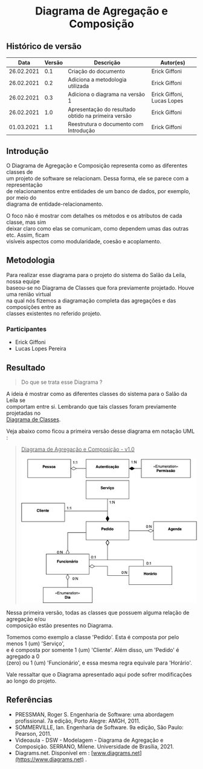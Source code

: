 # <center> Diagrama de Agregação e Composição
## Histórico de versão

|Data | Versão | Descrição | Autor(es)
| -- | -- | -- | -- |
| 26.02.2021 | 0.1 | Criação do documento | Erick Giffoni|
| 26.02.2021 | 0.2 | Adiciona a metodologia utilizada | Erick Giffoni|
| 26.02.2021 | 0.3 | Adiciona o diagrama na versão 1 | Erick Giffoni, Lucas Lopes|
| 26.02.2021 | 1.0 | Apresentação do resultado obtido na primeira versão| Erick Giffoni|
| 01.03.2021 | 1.1 | Reestrutura o documento com Introdução| Erick Giffoni|

## Introdução

O Diagrama de Agregação e Composição representa como as diferentes classes de<br>
um projeto de software se relacionam. Dessa forma, ele se parece com a representação<br>
de relacionamentos entre entidades de um banco de dados, por exemplo, por meio do<br>
diagrama de entidade-relacionamento.

O foco não é mostrar com detalhes os métodos e os atributos de cada classe, mas sim<br>
deixar claro como elas se comunicam, como dependem umas das outras etc. Assim, ficam<br>
visíveis aspectos como modularidade, coesão e acoplamento.

## Metodologia

Para realizar esse diagrama para o projeto do sistema do Salão da Leila, nossa equipe<br>
baseou-se no Diagrama de Classes que fora previamente projetado. Houve uma renião virtual<br>
na qual nós fizemos a diagramação completa das agregações e das composições entre as<br>
classes existentes no referido projeto.

### Participantes

* Erick Giffoni
* Lucas Lopes Pereira

## Resultado

> Do que se trata esse Diagrama ?

A ideia é mostrar como as diferentes classes do sistema para o Salão da Leila se<br>
comportam entre si. Lembrando que tais classes foram previamente projetadas no<br>
[Diagrama de Classes](./diagrama-de-classes.md).

Veja abaixo como ficou a primeira versão desse diagrama em notação UML :

<a href="https://unbbr-my.sharepoint.com/:i:/g/personal/160010900_aluno_unb_br/EcwQ-rqfxWpKpvmscK5laT4BH3og0hySa9Y5mS5UDzF8eg?e=5BK3JS">

> Diagrama de Agregação e Composição - v1.0<br><br>
![agregacao-composicao](../img/modelagem/estatica/agregacao-composicao/diagramaAgregacaoComposicao.jpg)

</a>

Nessa primeira versão, todas as classes que possuem alguma relação de agregação e/ou<br>
composição estão presentes no Diagrama.

Tomemos como exemplo a classe 'Pedido'. Esta é composta por pelo menos 1 (um) 'Serviço',<br>
e é composta por somente 1 (um) 'Cliente'. Além disso, um 'Pedido' é agregado a 0<br>
(zero) ou 1 (um) 'Funcionário', e essa mesma regra equivale para 'Horário'.

Vale ressaltar que o Diagrama apresentado aqui pode sofrer modificações ao longo do projeto.
## Referências

- PRESSMAN, Roger S. Engenharia de Software: uma abordagem profissional. 7a edição, Porto Alegre: AMGH, 2011.
- SOMMERVILLE, Ian. Engenharia de Software. 9a edição, São Paulo: Pearson, 2011.
- Videoaula - DSW - Modelagem - Diagrama de Agregação e Composição. SERRANO, Milene. Universidade de Brasília, 2021.
- Diagrams.net. Disponível em : [www.diagrams.net](https://www.diagrams.net) .
